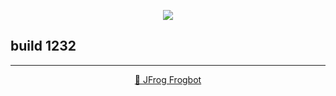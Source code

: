 <div align='center'>

[![](https://raw.githubusercontent.com/jfrog/frogbot/master/resources/v2/noVulnerabilityBannerPR.png)](https://github.com/jfrog/frogbot#readme)

</div>

## build 1232


---
<div align='center'>

[🐸 JFrog Frogbot](https://github.com/jfrog/frogbot#readme)

</div>
